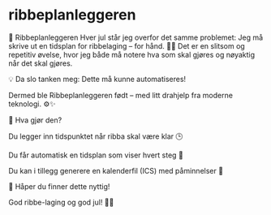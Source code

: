 # ribbeplanleggeren
🎄 Ribbeplanleggeren
Hver jul står jeg overfor det samme problemet:
Jeg må skrive ut en tidsplan for ribbelaging – for hånd. 📝⏰
Det er en slitsom og repetitiv øvelse, hvor jeg både må notere hva som skal gjøres og nøyaktig når det skal gjøres.

💡 Da slo tanken meg: Dette må kunne automatiseres!

Dermed ble Ribbeplanleggeren født – med litt drahjelp fra moderne teknologi. ⚙️✨

🔧 Hva gjør den?

Du legger inn tidspunktet når ribba skal være klar 🕒

Du får automatisk en tidsplan som viser hvert steg 🍖

Du kan i tillegg generere en kalenderfil (ICS) med påminnelser 🔔

🙌 Håper du finner dette nyttig!

God ribbe-laging og god jul! 🎅🎁
